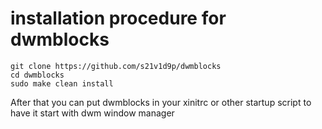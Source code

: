 # installation procedure for dwmblocks
```
git clone https://github.com/s21v1d9p/dwmblocks
cd dwmblocks
sudo make clean install

```
After that you can put dwmblocks in your xinitrc or other startup script to have it start with dwm window manager
